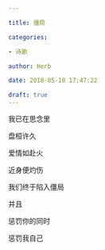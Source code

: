 ```yaml
---

title: 僵局

categories:

- 诗歌

author: Herb

date: 2018-05-10 17:47:22

draft: true
---
```


我已在思念里

盘桓许久

爱情如赴火

近身便灼伤



我们终于陷入僵局

并且

惩罚你的同时

惩罚我自己